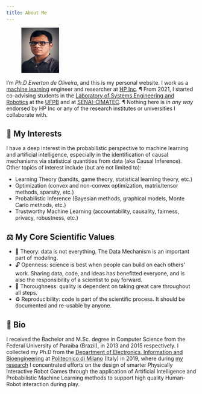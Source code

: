 ```yaml
---
title: About Me
---
```


<figure class="image-left">
    <img class="avatar" src="/img/avatar.jpeg" height="120" width="100">
</figure>
<p>I&rsquo;m <em>Ph.D Ewerton de Oliveira</em>, and this is my personal website. I work as a
<a href="https://en.wikipedia.org/wiki/Machine_learning" target="_blank">machine learning</a>
engineer
and researcher at <a href="https://www.hp.com" target="_blank">HP Inc</a>. &para; From 2021, I
started
co-advising students in the <a href="https://laser.ci.ufpb.br/en/" target="_blank">Laboratory of
    Systems Engineering and Robotics</a>
at the <a href="https://www.ufpb.br/" target="_blank">UFPB</a> and at <a
    href="http://www.senaicimatec.com.br/en/" target="_blank">SENAI-CIMATEC</a>. &para; Nothing
here is <em>in any way</em> endorsed by HP Inc or any of the research institutes or
universities I collaborate with.
</p>

## 🎯 My Interests

I have a deep interest in the probabilistic perspective to machine learning and artificial intelligence, especially  in the identification of causal mechanisms via statistical quantities from data (aka Causal Inference). Other topics of interest include (but are not limited to):

- Learning Theory (bandits, game theory, statistical learning theory, etc.)
- Optimization (convex and non-convex optimization, matrix/tensor methods, sparsity, etc.)
- Probabilistic Inference (Bayesian methods, graphical models, Monte Carlo methods, etc.)
- Trustworthy Machine Learning (accountability, causality, fairness, privacy, robustness, etc.)

## ⚖️ My Core Scientific Values

- 🧪 Theory: data is not everything. The Data Mechanism is an important part of modeling.
- 🔓 Openness: science is best when people can build on each others' work. Sharing data, code, and ideas has benefitted everyone, and is also the responsibility of a scientist to pay forward.
- 🎯 Thoroughness: quality is dependent on taking great care throughout all steps.
- ♻️ Reproducibility: code is part of the scientific process. It should be documented and re-usable by anyone.

## 🥇 Bio

I received the Bachelor and M.Sc. degree in Computer Science from the Federal University of Paraíba (Brazil), in 2013 and 2015 respectively. I collected my Ph.D from the [Department of Electronics, Information and Bioengineering](https://www.deib.polimi.it/eng/home-page) at [Politecnico di Milano](https://www.polimi.it/en/) (Italy) in 2019, where during [my research](https://github.com/ewerlopes/phd_robogame) I concentrated efforts on the design of smarter Physically Interactive Robot Games through the application of Artificial Intelligence and Probabilistic Machine Learning methods to support high quality Human-Robot interaction during play.